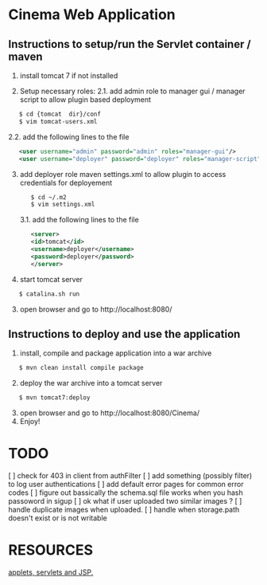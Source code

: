 


# Cinema Web Application

## Instructions to setup/run the Servlet container / maven

1. install tomcat 7 if not installed

2. Setup necessary roles:
   2.1. add admin role to manager gui / manager script to allow plugin based deployment
 ```bash
    $ cd {tomcat  dir}/conf
    $ vim tomcat-users.xml
 ```
   2.2. add the following lines to the file
   ```xml
      <user username="admin" password="admin" roles="manager-gui"/>
      <user username="deployer" password="deployer" roles="manager-script"/>
   ```
3. add deployer role maven settings.xml to allow plugin to access credentials for deployement
   ```bash
      $ cd ~/.m2
      $ vim settings.xml
   ```
      3.1. add the following lines to the file
      ```xml
         <server>
         <id>tomcat</id>
         <username>deployer</username>
         <password>deployer</password>
         </server>
      ```
2. start tomcat server
 ```bash
    $ catalina.sh run
 ```

3. open browser and go to http://localhost:8080/


## Instructions to deploy and use the application

1. install, compile and package application into a war archive
 ```bash
    $ mvn clean install compile package
 ```
2. deploy the war archive into a tomcat server
 ```bash
    $ mvn tomcat7:deploy
 ```
3. open browser and go to http://localhost:8080/Cinema/
4. Enjoy!   


<!--  to remove -->

# TODO
[ ] check for 403 in client from authFilter
[ ] add something (possibly filter) to log user authentications 
[ ] add default error pages for common error codes
[ ] figure out bassically the schema.sql file works when you hash passoword in sigup
[ ] ok what if user uploaded two similar images ?
[ ] handle duplicate images when uploaded.
[ ] handle when storage.path doesn't exist or is not writable


# RESOURCES

[applets, servlets and JSP.](https://www.utc.fr/~dnace/dokuwiki/_media/fr/servletesjsp_translated.pdf)
